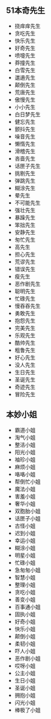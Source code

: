## 51本奇先生
- 挠痒痒先生
- 贪吃先生
- 快乐先生
- 好奇先生
- 喷嚏先生
- 莽撞先生
- 白雪先生
- 邋遢先生
- 颠倒先生
- 荒唐先生
- 傲慢先生
- 小小先生
- 白日梦先生
- 健忘先生
- 颤抖先生
- 噪音先生
- 懒惰先生
- 滑稽先生
- 吝啬先生
- 话匣子先生
- 挑剔先生
- 弹跳先生
- 糊涂先生
- 晕先生
- 不可能先生
- 强壮先生
- 暴躁先生
- 笨拙先生
- 安静先生
- 匆忙先生
- 高先生
- 担心先生
- 荒谬先生
- 错误先生
- 瘦先生
- 恶作剧先生
- 聪明先生
- 忙碌先生
- 慢吞吞先生
- 勇敢先生
- 抱怨先生
- 完美先生
- 乐观先生
- 酷帅先生
- 粗鲁先生
- 好心先生
- 没人先生
- 生日先生
- 圣诞先生
- 奇迹先生
- 冒险先生

## 本妙小姐
- 霸道小姐
- 淘气小姐
- 整洁小姐
- 阳光小姐
- 袖珍小姐
- 麻烦小姐
- 咯咯小姐
- 帮倒忙小姐
- 魔法小姐
- 害羞小姐
- 奢华小姐
- 双胞胎小姐
- 话匣子小姐
- 古怪小姐
- 迟到小姐
- 幸运小姐
- 糊涂小姐
- 明星小姐
- 忙碌小姐
- 急匆匆小姐
- 智慧小姐
- 整理小姐
- 贪吃小姐
- 善变小姐
- 百事通小姐
- 固执小姐
- 好奇小姐
- 快乐小姐
- 颠倒小姐
- 柔韧小姐
- 吓人小姐
- 恶作剧小姐
- 哎呀小姐
- 公主小姐
- 生日小姐
- 圣诞小姐
- 拥抱小姐
- 闪光小姐
- 棒极了小姐
